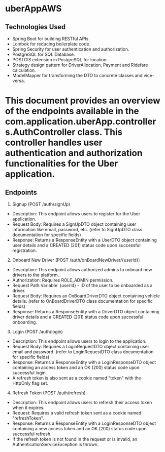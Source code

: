 # uberAppAWS

## Technologies Used
  * Spring Boot for building RESTful APIs.
  * Lombok for reducing boilerplate code.
  * Spring Security for user authentication and authorization.
  * PostgreSQL for SQL Database.
  * POSTGIS extension in PostgreSQL for location.
  * Strategy design pattern for DriverAllocation, Payment and Ridefare calculation.
  * ModelMapper for transforming the DTO to concrete classes and vice-versa.
   
  # This document provides an overview of the endpoints available in the com.application.uberApp.controllers.AuthController class. This controller handles user authentication and authorization functionalities for the Uber application.

## Endpoints
  1. Signup (POST /auth/signUp)
   * Description: This endpoint allows users to register for the Uber application.
   * Request Body: Requires a SignUpDTO object containing user information like email, password, etc. (refer to SignUpDTO class documentation for specific fields)
   * Response: Returns a ResponseEntity with a UserDTO object containing user details and a CREATED (201) status code upon successful registration.
  2. Onboard New Driver (POST /auth/onBoardNewDriver/{userId})
   * Description: This endpoint allows authorized admins to onboard new drivers to the platform.
   * Authorization: Requires ROLE_ADMIN permission.
   * Request Path Variable: {userId} - ID of the user to be onboarded as a driver.
   * Request Body: Requires an OnBoardDriverDTO object containing vehicle details. (refer to OnBoardDriverDTO class documentation for specific fields)
   * Response: Returns a ResponseEntity with a DriverDTO object containing driver details and a CREATED (201) status code upon successful onboarding.
  3. Login (POST /auth/login)
   * Description: This endpoint allows users to login to the application.
   * Request Body: Requires a LoginRequestDTO object containing user email and password. (refer to LoginRequestDTO class documentation for specific fields)
   * Response: Returns a ResponseEntity with a LoginResponseDTO object containing an access token and an OK (200) status code upon successful login.
   * A refresh token is also sent as a cookie named "token" with the HttpOnly flag set.
  4. Refresh Token (POST /auth/refresh)
   * Description: This endpoint allows users to refresh their access token when it expires.
   * Request: Requires a valid refresh token sent as a cookie named "refreshToken".
   * Response: Returns a ResponseEntity with a LoginResponseDTO object containing a new access token and an OK (200) status code upon successful refresh.
   * If the refresh token is not found in the request or is invalid, an AuthenticationServiceException is thrown.
